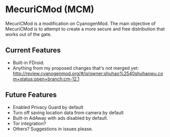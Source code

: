 MecuriCMod (MCM)
================

MecuriCMod is a modification on CyanogenMod. The main objective of MecuriCMod
is to attempt to create a more secure and free distribution that works out of
the gate.

Current Features
----------------

- Built-in FDroid.
- Anything from my proposed changes that's not merged yet: http://review.cyanogenmod.org/#/q/owner:shuhao%2540shuhaowu.com+status:open+branch:cm-12.1

Future Features
---------------

- Enabled Privacy Guard by default
- Turn off saving location data from camera by default
- Built-in AdAway with ads disabled by default.
- Tor integration?
- Others? Suggestions in issues please.



